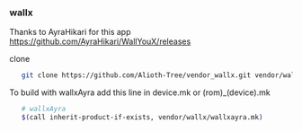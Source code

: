 ### wallx
Thanks to AyraHikari for this app https://github.com/AyraHikari/WallYouX/releases

clone 
```bash
   git clone https://github.com/Alioth-Tree/vendor_wallx.git vendor/wallx
```

To build with wallxAyra add this line in device.mk or (rom)_(device).mk
```bash
   # wallxAyra
   $(call inherit-product-if-exists, vendor/wallx/wallxayra.mk)
```

